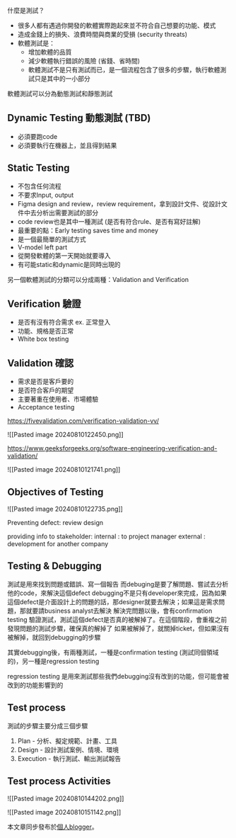 
什麼是測試？
- 很多人都有遇過你開發的軟體實際跑起來並不符合自己想要的功能、模式
- 造成金錢上的損失、浪費時間與商業的受損 (security threats)
- 軟體測試是：
	- 增加軟體的品質
	- 減少軟體執行錯誤的風險 (省錢、省時間)
	- 軟體測試不是只有測試而已，是一個流程包含了很多的步驟，執行軟體測試只是其中的一小部分


軟體測試可以分為動態測試和靜態測試

## Dynamic Testing 動態測試 (TBD)
- 必須要跑code
- 必須要執行在機器上，並且得到結果

## Static Testing
- 不包含任何流程
- 不要求Input, output
- Figma design and review，review requirement，拿到設計文件、從設計文件中去分析出需要測試的部分
- code review也是其中一種測試 (是否有符合rule、是否有寫好註解)
- 最重要的點：Early testing saves time and money
- 是一個最簡單的測試方式
- V-model left part
- 從開發軟體的第一天開始就要導入
- 有可能static和dynamic是同時出現的


另一個軟體測試的分類可以分成兩種：Validation and Verification

## Verification 驗證

- 是否有沒有符合需求 ex. 正常登入
- 功能、規格是否正常
- White box testing

## Validation 確認
- 需求是否是客戶要的
- 是否符合客戶的期望
- 主要著重在使用者、市場體驗
- Acceptance testing

https://fivevalidation.com/verification-validation-vv/

![[Pasted image 20240810122450.png]]

https://www.geeksforgeeks.org/software-engineering-verification-and-validation/

![[Pasted image 20240810121741.png]]


## Objectives of Testing

![[Pasted image 20240810122735.png]]


Preventing defect: review design

providing info to stakeholder: 
	internal : to project manager
	external : development for another company


## Testing & Debugging

測試是用來找到問題或錯誤、寫一個報告
而debuging是要了解問題、嘗試去分析他的code，來解決這個defect
debugging不是只有developer來完成，因為如果這個defect是介面設計上的問題的話，那designer就要去解決；如果這是需求問題，那就要請business analyst去解決
解決完問題以後，會有confirmation testing 驗證測試，測試這個defect是否真的被解掉了。在這個階段，會重複之前發現問題的測試步驟，確保真的解掉了
如果被解掉了，就關掉ticket，但如果沒有被解掉，就回到debugging的步驟

其實debugging後，有兩種測試，一種是confirmation testing (測試同個領域的)，另一種是regression testing

regression testing 是用來測試那些我們debugging沒有改到的功能，但可能會被改到的功能影響到的



## Test process

測試的步驟主要分成三個步驟
1. Plan - 分析、擬定規範、計畫、工具
2. Design - 設計測試案例、情境、環境
3. Execution - 執行測試、輸出測試報告


## Test process Activities

![[Pasted image 20240810144202.png]]

![[Pasted image 20240810151142.png]]


本文章同步發布於[個人blogger](https://hsujy.wordpress.com/)。
